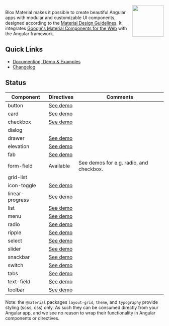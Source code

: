 <img align="right" src="https://blox.src.zone/assets/bloxmaterial.d95f426a452154ce56660b82d7d56e63.svg" width="100" height="100">

Blox Material makes it possible to create beautiful Angular apps with modular and customizable UI components,
designed according to the [Material Design Guidelines](https://material.io/guidelines).
It integrates [Google's Material Components for the Web](https://github.com/material-components/material-components-web) with the Angular framework.

## Quick Links
* [Documention, Demo & Examples](https://blox.src.zone/material)
* [Changelog](bundle/CHANGELOG.md)

## Status

Component                | Directives | Comments
------------------------ | --------- | --
button                   | [See demo](https://blox.src.zone/material/directives/button) |
card                     | [See demo](https://blox.src.zone/material/directives/card) |
checkbox                 | [See demo](https://blox.src.zone/material/directives/checkbox) |
dialog                   |           |
drawer                   | [See demo](https://blox.src.zone/material/directives/drawer) |
elevation                | [See demo](https://blox.src.zone/material/directives/elevation) |
fab                      | [See demo](https://blox.src.zone/material/directives/fab) |
form-field               | Available | See demos for e.g. radio, and checkbox.
grid-list                |           |
icon-toggle              | [See demo](https://blox.src.zone/material/directives/icon-toggle) |
linear-progress          | [See demo](https://blox.src.zone/material/directives/linear-progress) |
list                     | [See demo](https://blox.src.zone/material/directives/list) |
menu                     | [See demo](https://blox.src.zone/material/directives/menu) |
radio                    | [See demo](https://blox.src.zone/material/directives/radio) |
ripple                   | [See demo](https://blox.src.zone/material/directives/ripple) |
select                   | [See demo](https://blox.src.zone/material/directives/select) |
slider                   | [See demo](https://blox.src.zone/material/directives/slider) |
snackbar                 | [See demo](https://blox.src.zone/material/directives/snackbar) |
switch                   | [See demo](https://blox.src.zone/material/directives/switch) |
tabs                     | [See demo](https://blox.src.zone/material/directives/tab) |
text-field               | [See demo](https://blox.src.zone/material/directives/text-field) |
toolbar                  | [See demo](https://blox.src.zone/material/directives/toolbar) |

Note: the `@material` packages `layout-grid`, `theme`, and `typography` provide styling
(scss, css) only. As such they can be consumed directly from your Angular app, and we see
no reason to wrap their functionality in Angular components or directives.

